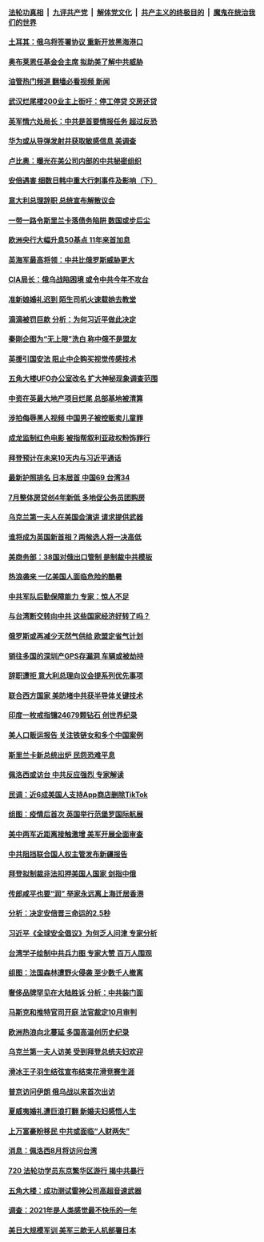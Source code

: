 ####  [法轮功真相](../../../../basic/blob/master/README.md?t=07220731) &nbsp;|&nbsp; [九评共产党](../../../../9ping.md/blob/master/README.md?t=07220731) &nbsp;|&nbsp; [解体党文化](../../../../jtdwh.md/blob/master/README.md?t=07220731)  &nbsp;|&nbsp; [共产主义的终极目的](../../../../gczydzjmd.md/blob/master/README.md?t=07220731) &nbsp;|&nbsp; [魔鬼在统治我们的世界](../../../../mgztzwmdsj.md/blob/master/README.md?t=07220731) 

#### [土耳其：俄乌将签署协议 重新开放黑海港口](../pages/nsc418/n13786428.md?t=07220731) 

#### [奥布莱恩任基金会主席 拟助美了解中共威胁](../pages/nsc418/n13786288.md?t=07220731) 

#### [油管热门频道 翻墙必看视频 新闻](http://45.76.130.85:81/youtube.html?07220731)

#### [武汉烂尾楼200业主上街吁：停工停贷 交房还贷](../pages/nsc418/n13786152.md?t=07220731) 

#### [英军情六处局长：中共是首要情报任务 超过反恐](../pages/nsc418/n13786328.md?t=07220731) 

#### [华为或从导弹发射井获取敏感信息 美调查](../pages/nsc418/n13786198.md?t=07220731) 

#### [卢比奥：曝光在美公司内部的中共秘密组织](../pages/nsc418/n13786308.md?t=07220731) 

#### [安倍遇害 细数日韩中重大行刺事件及影响（下）](../pages/nsc418/n13786289.md?t=07220731) 

#### [意大利总理辞职 总统宣布解散议会](../pages/nsc418/n13786089.md?t=07220731) 

#### [一带一路令斯里兰卡落债务陷阱 数国或步后尘](../pages/nsc418/n13786290.md?t=07220731) 

#### [欧洲央行大幅升息50基点 11年来首加息](../pages/nsc418/n13786222.md?t=07220731) 

#### [英海军最高将领：中共比俄罗斯威胁更大](../pages/nsc418/n13786267.md?t=07220731) 

#### [CIA局长：俄乌战陷困境 或令中共今年不攻台](../pages/nsc418/n13786225.md?t=07220731) 

#### [准新娘婚礼迟到 陌生司机火速载她去教堂](../pages/nsc418/n13785988.md?t=07220731) 

#### [滴滴被罚巨款 分析：为何习近平做此决定](../pages/nsc418/n13786090.md?t=07220731) 

#### [秦刚企图为“无上限”洗白 称中俄不是盟友](../pages/nsc418/n13785999.md?t=07220731) 

#### [英援引国安法 阻止中企购买视觉传感技术](../pages/nsc418/n13786022.md?t=07220731) 

#### [五角大楼UFO办公室改名 扩大神秘现象调查范围](../pages/nsc418/n13785968.md?t=07220731) 

#### [中资在英最大地产项目烂尾 总部基地被清算](../pages/nsc418/n13785551.md?t=07220731) 

#### [涉拍侮辱黑人视频 中国男子被控贩卖儿童罪](../pages/nsc418/n13785704.md?t=07220731) 

#### [成龙监制红色电影 被指帮叙利亚政权粉饰罪行](../pages/nsc418/n13785624.md?t=07220731) 

#### [拜登预计在未来10天内与习近平通话](../pages/nsc418/n13785770.md?t=07220731) 

#### [最新护照排名 日本居首 中国69 台湾34](../pages/nsc418/n13785578.md?t=07220731) 

#### [7月整体房贷创4年新低 多地促公务员团购房](../pages/nsc418/n13785316.md?t=07220731) 

#### [乌克兰第一夫人在美国会演讲 请求提供武器](../pages/nsc418/n13785558.md?t=07220731) 

#### [谁将成为英国新首相？两候选人将一决高低](../pages/nsc418/n13785505.md?t=07220731) 

#### [美商务部：38国对俄出口管制 是制裁中共模板](../pages/nsc418/n13785546.md?t=07220731) 

#### [热浪袭来 一亿美国人面临危险的酷暑](../pages/nsc418/n13785443.md?t=07220731) 

#### [中共军队后勤保障能力 专家：惊人不足](../pages/nsc418/n13785315.md?t=07220731) 

#### [与台湾断交转向中共 这些国家经济好转了吗？](../pages/nsc418/n13785465.md?t=07220731) 

#### [俄罗斯或再减少天然气供给 欧盟定省气计划](../pages/nsc418/n13785535.md?t=07220731) 

#### [销往多国的深圳产GPS存漏洞 车辆或被劫持](../pages/nsc418/n13785393.md?t=07220731) 

#### [辞职遭拒 意大利总理向议会提系列优先事项](../pages/nsc418/n13785418.md?t=07220731) 

#### [联合西方国家 美防堵中共获半导体关键技术](../pages/nsc418/n13784887.md?t=07220731) 

#### [印度一枚戒指镶24679颗钻石 创世界纪录](../pages/nsc418/n13785190.md?t=07220731) 

#### [美人口贩运报告 关注铁链女和多个中国案例](../pages/nsc418/n13785235.md?t=07220731) 

#### [斯里兰卡新总统出炉 民怨恐难平息](../pages/nsc418/n13785368.md?t=07220731) 

#### [佩洛西或访台 中共反应强烈 专家解读](../pages/nsc418/n13785258.md?t=07220731) 

#### [民调：近6成美国人支持App商店删除TikTok](../pages/nsc418/n13785206.md?t=07220731) 

#### [组图：疫情后首次 英国举行范堡罗国际航展](../pages/nsc418/n13785207.md?t=07220731) 

#### [美中两军近距离接触激增 美军开展全面审查](../pages/nsc418/n13785161.md?t=07220731) 

#### [中共阻挡联合国人权主管发布新疆报告](../pages/nsc418/n13784940.md?t=07220731) 

#### [拜登拟制裁非法扣押美国人国家 剑指中俄](../pages/nsc418/n13784765.md?t=07220731) 

#### [传郎咸平也要“润” 举家永远离上海迁居香港](../pages/nsc418/n13784483.md?t=07220731) 

#### [分析：决定安倍晋三命运的2.5秒](../pages/nsc418/n13784652.md?t=07220731) 

#### [习近平《全球安全倡议》为何乏人问津 专家分析](../pages/nsc418/n13784733.md?t=07220731) 

#### [台湾学子绘制中共兵力图 专家大赞 百万人围观](../pages/nsc418/n13784484.md?t=07220731) 

#### [组图：法国森林遭野火侵袭 至少数千人撤离](../pages/nsc418/n13784421.md?t=07220731) 

#### [奢侈品牌罕见在大陆胜诉 分析：中共装门面](../pages/nsc418/n13784478.md?t=07220731) 

#### [马斯克和推特官司开庭 法官裁定10月审判](../pages/nsc418/n13784662.md?t=07220731) 

#### [欧洲热浪向北蔓延 多国高温创历史纪录](../pages/nsc418/n13784687.md?t=07220731) 

#### [乌克兰第一夫人访美 受到拜登总统夫妇欢迎](../pages/nsc418/n13784530.md?t=07220731) 

#### [滑冰王子羽生结弦宣布结束花滑竞赛生涯](../pages/nsc418/n13784506.md?t=07220731) 

#### [普京访问伊朗 俄乌战以来首次出访](../pages/nsc418/n13784479.md?t=07220731) 

#### [夏威夷婚礼遭巨浪打翻 新婚夫妇感悟人生](../pages/nsc418/n13784486.md?t=07220731) 

#### [上万富豪盼移民 中共或面临“人财两失”](../pages/nsc418/n13784281.md?t=07220731) 

#### [消息：佩洛西8月将访问台湾](../pages/nsc418/n13784330.md?t=07220731) 

#### [720 法轮功学员东京繁华区游行 揭中共暴行](../pages/nsc418/n13784260.md?t=07220731) 

#### [五角大楼：成功测试雷神公司高超音速武器](../pages/nsc418/n13784157.md?t=07220731) 

#### [调查：2021年是人类感觉最不快乐的一年](../pages/nsc418/n13784096.md?t=07220731) 

#### [美日大规模军训 美军三款无人机部署日本](../pages/nsc418/n13784062.md?t=07220731) 

<img src='http://gfw-breaker.win/goodnews/indexes/nsc418.md' width='0px' height='0px'/>
